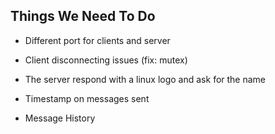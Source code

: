 ## Things We Need To Do 

- Different port for clients and server

- Client disconnecting issues (fix: mutex)

- The server respond with a linux logo and ask for the name

- Timestamp on messages sent

- Message History
